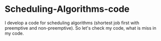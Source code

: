 # Scheduling-Algorithms-code
I develop a code for scheduling algorithms (shortest job first with preemptive and non-preemptive). So let's check my code, what is miss in my code.
